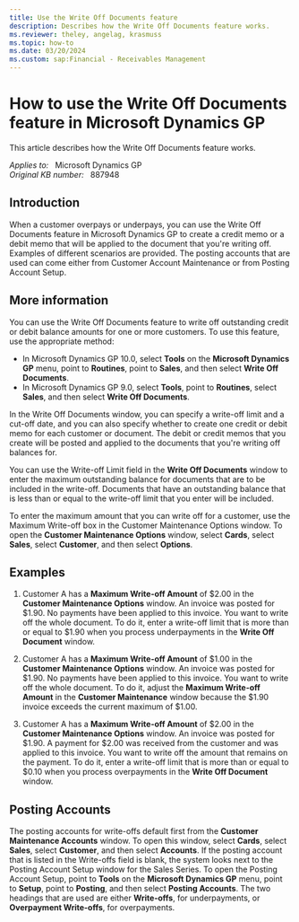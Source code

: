 ```yaml
---
title: Use the Write Off Documents feature
description: Describes how the Write Off Documents feature works.
ms.reviewer: theley, angelag, krasmuss
ms.topic: how-to
ms.date: 03/20/2024
ms.custom: sap:Financial - Receivables Management
---
```

# How to use the Write Off Documents feature in Microsoft Dynamics GP

This article describes how the Write Off Documents feature works.

_Applies to:_ &nbsp; Microsoft Dynamics GP  
_Original KB number:_ &nbsp; 887948

## Introduction

When a customer overpays or underpays, you can use the Write Off Documents feature in Microsoft Dynamics GP to create a credit memo or a debit memo that will be applied to the document that you're writing off. Examples of different scenarios are provided. The posting accounts that are used can come either from Customer Account Maintenance or from Posting Account Setup.

## More information

You can use the Write Off Documents feature to write off outstanding credit or debit balance amounts for one or more customers. To use this feature, use the appropriate method:

- In Microsoft Dynamics GP 10.0, select **Tools** on the **Microsoft Dynamics GP** menu, point to **Routines**, point to **Sales**, and then select **Write Off Documents**.
- In Microsoft Dynamics GP 9.0, select **Tools**, point to **Routines**, select **Sales**, and then select **Write Off Documents**.

In the Write Off Documents window, you can specify a write-off limit and a cut-off date, and you can also specify whether to create one credit or debit memo for each customer or document. The debit or credit memos that you create will be posted and applied to the documents that you're writing off balances for.

You can use the Write-off Limit field in the **Write Off Documents** window to enter the maximum outstanding balance for documents that are to be included in the write-off. Documents that have an outstanding balance that is less than or equal to the write-off limit that you enter will be included.

To enter the maximum amount that you can write off for a customer, use the Maximum Write-off box in the Customer Maintenance Options window. To open the **Customer Maintenance Options** window, select **Cards**, select **Sales**, select **Customer**, and then select **Options**.

## Examples

1. Customer A has a **Maximum Write-off Amount** of $2.00 in the **Customer Maintenance Options** window. An invoice was posted for $1.90. No payments have been applied to this invoice. You want to write off the whole document. To do it, enter a write-off limit that is more than or equal to $1.90 when you process underpayments in the **Write Off Document** window.
2. Customer A has a **Maximum Write-off Amount** of $1.00 in the **Customer Maintenance Options** window. An invoice was posted for $1.90. No payments have been applied to this invoice. You want to write off the whole document. To do it, adjust the **Maximum Write-off Amount** in the **Customer Maintenance** window because the $1.90 invoice exceeds the current maximum of $1.00.

3. Customer A has a **Maximum Write-off Amount** of $2.00 in the **Customer Maintenance Options** window. An invoice was posted for $1.90. A payment for $2.00 was received from the customer and was applied to this invoice. You want to write off the amount that remains on the payment. To do it, enter a write-off limit that is more than or equal to $0.10 when you process overpayments in the **Write Off Document** window.

## Posting Accounts

The posting accounts for write-offs default first from the **Customer Maintenance Accounts** window. To open this window, select **Cards**, select **Sales**, select **Customer**, and then select **Accounts**. If the posting account that is listed in the Write-offs field is blank, the system looks next to the Posting Account Setup window for the Sales Series. To open the Posting Account Setup, point to **Tools** on the **Microsoft Dynamics GP** menu, point to **Setup**, point to **Posting**, and then select **Posting Accounts**. The two headings that are used are either **Write-offs**, for underpayments, or **Overpayment Write-offs**, for overpayments.

